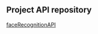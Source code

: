 ## Project API repository

[faceRecognitionAPI](https://github.com/ralonsodeniz/faceRecognitionAPI)
